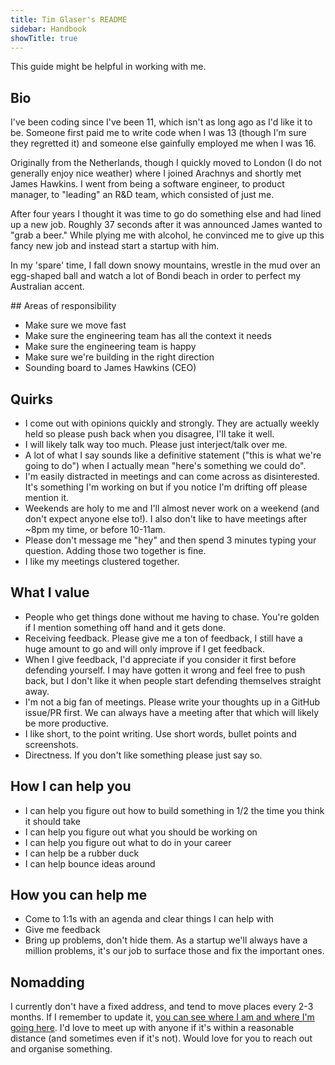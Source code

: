 ```yaml
---
title: Tim Glaser's README
sidebar: Handbook
showTitle: true
---
```


This guide might be helpful in working with me.

## Bio

I've been coding since I've been 11, which isn't as long ago as I'd like it to be. Someone first paid me to write code when I was 13 (though I'm sure they regretted it) and someone else gainfully employed me when I was 16.

Originally from the Netherlands, though I quickly moved to London (I do not generally enjoy nice weather) where I joined Arachnys and shortly met James Hawkins. I went from being a software engineer, to product manager, to "leading" an R&D team, which consisted of just me.

After four years I thought it was time to go do something else and had lined up a new job. Roughly 37 seconds after it was announced James wanted to "grab a beer." While plying me with alcohol, he convinced me to give up this fancy new job and instead start a startup with him.

In my 'spare' time, I fall down snowy mountains, wrestle in the mud over an egg-shaped ball and watch a lot of Bondi beach in order to perfect my Australian accent.

## Areas of responsibility

- Make sure we move fast
- Make sure the engineering team has all the context it needs
- Make sure the engineering team is happy
- Make sure we're building in the right direction
- Sounding board to James Hawkins (CEO)

## Quirks

- I come out with opinions quickly and strongly. They are actually weekly held so please push back when you disagree, I'll take it well.
- I will likely talk way too much. Please just interject/talk over me.
- A lot of what I say sounds like a definitive statement ("this is what we're going to do") when I actually mean "here's something we could do".
- I'm easily distracted in meetings and can come across as disinterested. It's something I'm working on but if you notice I'm drifting off please mention it.
- Weekends are holy to me and I'll almost never work on a weekend (and don't expect anyone else to!). I also don't like to have meetings after ~8pm my time, or before 10-11am.
- Please don't message me "hey" and then spend 3 minutes typing your question. Adding those two together is fine.
- I like my meetings clustered together.

## What I value

- People who get things done without me having to chase. You're golden if I mention something off hand and it gets done.
- Receiving feedback. Please give me a ton of feedback, I still have a huge amount to go and will only improve if I get feedback.
- When I give feedback, I'd appreciate if you consider it first before defending yourself. I may have gotten it wrong and feel free to push back, but I don't like it when people start defending themselves straight away.
- I'm not a big fan of meetings. Please write your thoughts up in a GitHub issue/PR first. We can always have a meeting after that which will likely be more productive.
- I like short, to the point writing. Use short words, bullet points and screenshots.
- Directness. If you don't like something please just say so.


## How I can help you

- I can help you figure out how to build something in 1/2 the time you think it should take
- I can help you figure out what you should be working on
- I can help you figure out what to do in your career
- I can help be a rubber duck
- I can help bounce ideas around

## How you can help me

- Come to 1:1s with an agenda and clear things I can help with
- Give me feedback
- Bring up problems, don't hide them. As a startup we'll always have a million problems, it's our job to surface those and fix the important ones.

## Nomadding

I currently don't have a fixed address, and tend to move places every 2-3 months. If I remember to update it, [you can see where I am and where I'm going here](https://nomadlist.com/@timgl). I'd love to meet up with anyone if it's within a reasonable distance (and sometimes even if it's not). Would love for you to reach out and organise something.


